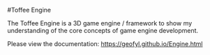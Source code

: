 #Toffee Engine

The Toffee Engine is a 3D game engine / framework to show my understanding of the core concepts of game engine development.

Please view the documentation: https://geofyl.github.io/Engine.html
